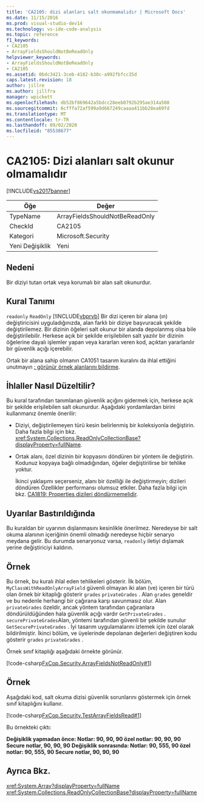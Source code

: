 ```yaml
---
title: 'CA2105: dizi alanları salt okunmamalıdır | Microsoft Docs'
ms.date: 11/15/2016
ms.prod: visual-studio-dev14
ms.technology: vs-ide-code-analysis
ms.topic: reference
f1_keywords:
- CA2105
- ArrayFieldsShouldNotBeReadOnly
helpviewer_keywords:
- ArrayFieldsShouldNotBeReadOnly
- CA2105
ms.assetid: 0bdc3421-3ceb-4182-b30c-a992fbfcc35d
caps.latest.revision: 18
author: jillre
ms.author: jillfra
manager: wpickett
ms.openlocfilehash: db52bf869642a5bdcc28eeb0792b295ae314a508
ms.sourcegitcommit: 6cfffa72af599a9d667249caaaa411bb28ea69fd
ms.translationtype: MT
ms.contentlocale: tr-TR
ms.lasthandoff: 09/02/2020
ms.locfileid: "85538677"
---
```

# <a name="ca2105-array-fields-should-not-be-read-only"></a>CA2105: Dizi alanları salt okunur olmamalıdır
[!INCLUDE[vs2017banner](../includes/vs2017banner.md)]

|Öğe|Değer|
|-|-|
|TypeName|ArrayFieldsShouldNotBeReadOnly|
|CheckId|CA2105|
|Kategori|Microsoft.Security|
|Yeni Değişiklik|Yeni|

## <a name="cause"></a>Nedeni
 Bir diziyi tutan ortak veya korumalı bir alan salt okunurdur.

## <a name="rule-description"></a>Kural Tanımı
 `readonly` `ReadOnly` [!INCLUDE[vbprvb](../includes/vbprvb-md.md)] Bir dizi içeren bir alana (ın) değiştiricisini uyguladığınızda, alan farklı bir diziye başvuracak şekilde değiştirilemez. Bir dizinin öğeleri salt okunur bir alanda depolanmış olsa bile değiştirilebilir. Herkese açık bir şekilde erişilebilen salt yazılır bir dizinin öğelerine dayalı işlemler yapan veya kararları veren kod, açıktan yararlanılır bir güvenlik açığı içerebilir.

 Ortak bir alana sahip olmanın CA1051 tasarım kuralını da ihlal ettiğini unutmayın [: görünür örnek alanlarını bildirme](../code-quality/ca1051-do-not-declare-visible-instance-fields.md).

## <a name="how-to-fix-violations"></a>İhlaller Nasıl Düzeltilir?
 Bu kural tarafından tanımlanan güvenlik açığını gidermek için, herkese açık bir şekilde erişilebilen salt okunurdur. Aşağıdaki yordamlardan birini kullanmanız önemle önerilir:

- Diziyi, değiştirilemeyen türü kesin belirlenmiş bir koleksiyonla değiştirin. Daha fazla bilgi için bkz. <xref:System.Collections.ReadOnlyCollectionBase?displayProperty=fullName>.

- Ortak alanı, özel dizinin bir kopyasını döndüren bir yöntem ile değiştirin. Kodunuz kopyaya bağlı olmadığından, öğeler değiştirilirse bir tehlike yoktur.

  İkinci yaklaşımı seçerseniz, alanı bir özelliği ile değiştirmeyin; dizileri döndüren Özellikler performansı olumsuz etkiler. Daha fazla bilgi için bkz. [CA1819: Properties dizileri döndürmemelidir](../code-quality/ca1819-properties-should-not-return-arrays.md).

## <a name="when-to-suppress-warnings"></a>Uyarılar Bastırıldığında
 Bu kuraldan bir uyarının dışlanmasını kesinlikle önerilmez. Neredeyse bir salt okuma alanının içeriğinin önemli olmadığı neredeyse hiçbir senaryo meydana gelir. Bu durumda senaryonuz varsa, `readonly` iletiyi dışlamak yerine değiştiriciyi kaldırın.

## <a name="example"></a>Örnek
 Bu örnek, bu kuralı ihlal eden tehlikeleri gösterir. İlk bölüm, `MyClassWithReadOnlyArrayField` güvenli olmayan iki alan (ve) içeren bir türü olan örnek bir kitaplığı gösterir `grades` `privateGrades` . Alan `grades` geneldir ve bu nedenle herhangi bir çağırana karşı savunmasız olur. Alan `privateGrades` özeldir, ancak yöntem tarafından çağıranlara döndürüldüğünden hala güvenlik açığı vardır `GetPrivateGrades` . `securePrivateGrades`Alan, yöntemi tarafından güvenli bir şekilde sunulur `GetSecurePrivateGrades` . İyi tasarım uygulamalarını izlemek için özel olarak bildirilmiştir. İkinci bölüm, ve üyelerinde depolanan değerleri değiştiren kodu gösterir `grades` `privateGrades` .

 Örnek sınıf kitaplığı aşağıdaki örnekte görünür.

 [!code-csharp[FxCop.Security.ArrayFieldsNotReadOnly#1](../snippets/csharp/VS_Snippets_CodeAnalysis/FxCop.Security.ArrayFieldsNotReadOnly/cs/FxCop.Security.ArrayFieldsNotReadOnly.cs#1)]

## <a name="example"></a>Örnek
 Aşağıdaki kod, salt okuma dizisi güvenlik sorunlarını göstermek için örnek sınıf kitaplığını kullanır.

 [!code-csharp[FxCop.Security.TestArrayFieldsRead#1](../snippets/csharp/VS_Snippets_CodeAnalysis/FxCop.Security.TestArrayFieldsRead/cs/FxCop.Security.TestArrayFieldsRead.cs#1)]

 Bu örnekteki çıktı:

 **Değişiklik yapmadan önce: Notlar: 90, 90, 90 özel notlar: 90, 90, 90 Secure notlar, 90, 90, 90** 
 **Değişiklik sonrasında: Notlar: 90, 555, 90 özel notlar: 90, 555, 90 Secure notlar, 90, 90, 90**
## <a name="see-also"></a>Ayrıca Bkz.
 <xref:System.Array?displayProperty=fullName> <xref:System.Collections.ReadOnlyCollectionBase?displayProperty=fullName>
